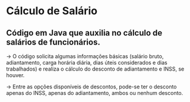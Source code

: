 <h1>Cálculo de Salário</h1>
<h2>Código em Java que auxilia no cálculo de salários de funcionários.</h2>

-> O código solicita algumas informações básicas (salário bruto, adiantamento, carga horária diária, dias úteis considerados e dias trabalhados) e realiza o cálculo do desconto de adiantamento e INSS, se houver.

-> Entre as opções disponíveis de descontos, pode-se ter o desconto apenas do INSS, apenas do adiantamento, ambos ou nenhum desconto.
